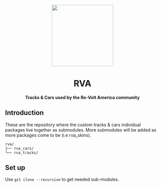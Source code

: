 <p align="center">
  <img height="200" width="200" src="https://avatars.githubusercontent.com/u/79736314?s=200&v=4" />
</p>

<h1 align="center">RVA</h1>

<h4 align="center">Tracks &amp; Cars used by the Re-Volt America community</h4>

## Introduction

These are the repository where the custom tracks & cars individual packages live together as submodules. More submodules
will be added as more packages come to be (i.e rva_skins).

```
rva/
├── rva_cars/
└── rva_tracks/
```

## Set up
Use `git clone --recursive` to get needed sub-modules.
